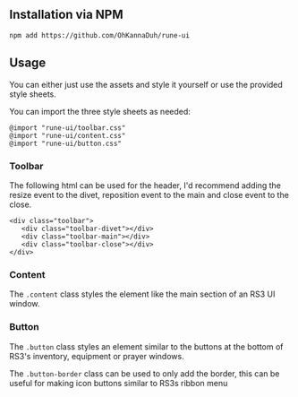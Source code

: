 ## Installation via NPM

`npm add https://github.com/OhKannaDuh/rune-ui`


## Usage

You can either just use the assets and style it yourself or use the provided style sheets.

You can import the three style sheets as needed:
```
@import "rune-ui/toolbar.css"
@import "rune-ui/content.css"
@import "rune-ui/button.css"
```

### Toolbar
The following html can be used for the header, I'd recommend adding the resize event to the divet, reposition event to the main and close event to the close.
```
<div class="toolbar">
   <div class="toolbar-divet"></div>
   <div class="toolbar-main"></div>
   <div class="toolbar-close"></div>
</div>
```

### Content
The `.content` class styles the element like the main section of an RS3 UI window.

### Button
The `.button` class styles an element similar to the buttons at the bottom of RS3's inventory, equipment or prayer windows.

The `.button-border` class can be used to only add the border, this can be useful for making icon buttons similar to RS3s ribbon menu
